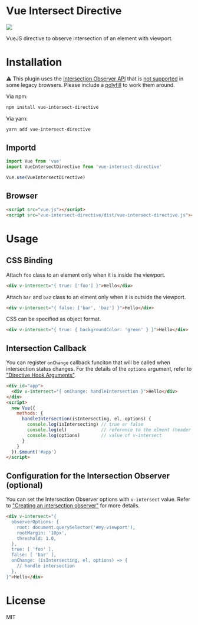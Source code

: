 # Vue Intersect Directive

<a href="https://vuejs.org/"><img src="https://img.shields.io/badge/vue-2.6-brightgreen"/></a>

VueJS directive to observe intersection of an element with viewport.

# Installation

:warning: This plugin uses the [Intersection Observer API](https://developer.mozilla.org/en-US/docs/Web/API/Intersection_Observer_API) that is [not supported](https://caniuse.com/#feat=intersectionobserver) in some legacy browsers. Please include a [polyfill](https://github.com/w3c/IntersectionObserver/tree/master/polyfill) to work them around.


Via npm:

```bash
npm install vue-intersect-directive
```

Via yarn:

```bash
yarn add vue-intersect-directive
```

## Importd

```js
import Vue from 'vue'
import VueIntersectDirective from 'vue-intersect-directive'

Vue.use(VueIntersectDirective)
```

## Browser

```html
<script src="vue.js"></script>
<script src="vue-intersect-directive/dist/vue-intersect-directive.js"></script>
```

# Usage

## CSS Binding 

Attach `foo` class to an element only when it is inside the viewport.

```html
<div v-intersect="{ true: ['foo'] }">Hello</div>
```

Attach `bar` and `baz` class to an elment only when it is outside the viewport.

```html
<div v-intersect="{ false: ['bar', 'baz'] }">Hello</div>
```

CSS can be specified as object format.

```html
<div v-intersect="{ true: { backgroundColor: 'green' } }">Hello</div>
```

## Intersection Callback

You can register `onChange` callback funciton that will be called when intersection status changes.
For the details of the `options` argument, refer to ["Directive Hook Arguments"](https://vuejs.org/v2/guide/custom-directive.html#Directive-Hook-Arguments).

```html
<div id="app">
  <div v-intersect="{ onChange: handleIntersection }">Hello</div>
</div>
<script>
  new Vue({
    methods: {
      handleIntersection(isIntersecting, el, options) {
        console.log(isIntersecting) // true or false
        console.log(el)             // reference to the elment (header in this case)
        console.log(options)        // value of v-intersect 
      }
    }
  }).$mount('#app')
</script>
```

## Configuration for the Intersection Observer (optional)

You can set the Intersection Observer options with `v-intersect` value. Refer to ["Creating an intersection observer"](https://developer.mozilla.org/en-US/docs/Web/API/Intersection_Observer_API#Creating_an_intersection_observer) for more details.

```html
<div v-intersect="{ 
  observerOptions: {
    root: document.querySelector('#my-viewport'),
    rootMargin: '10px',
    threshold: 1.0,
  },
  true: [ 'foo' ],
  false: [ 'bar' ],
  onChange: (isIntersecting, el, options) => {
    // handle intersection
  },
}">Hello</div>
```

# License

MIT
